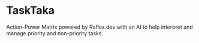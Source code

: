 # TaskTaka
Action-Power Matrix powered by Reflex.dev with an AI to help interpret and manage priority and non-priority tasks.
